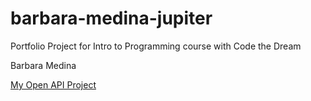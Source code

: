 # barbara-medina-jupiter
Portfolio Project for Intro to Programming course with Code the Dream

Barbara Medina

 [My Open API Project](https://github.com/Medinab27/barbaram-jupiter-open-api)